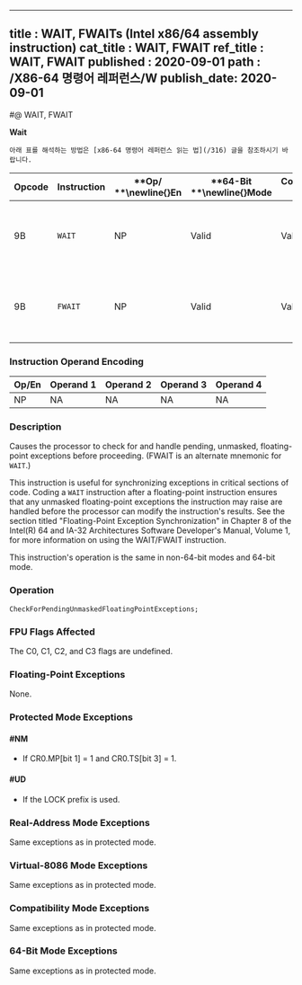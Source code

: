 ----------------------------
title : WAIT, FWAITs (Intel x86/64 assembly instruction)
cat_title : WAIT, FWAIT
ref_title : WAIT, FWAIT
published : 2020-09-01
path : /X86-64 명령어 레퍼런스/W
publish_date: 2020-09-01
----------------------------


#@ WAIT, FWAIT

**Wait**

```lec-info
아래 표를 해석하는 방법은 [x86-64 명령어 레퍼런스 읽는 법](/316) 글을 참조하시기 바랍니다.
```

|**Opcode**|**Instruction**|**Op/ **\newline{}**En**|**64-Bit **\newline{}**Mode**|**Compat/**\newline{}**Leg Mode**|**Description**|
|----------|---------------|------------------------|-----------------------------|---------------------------------|---------------|
|9B|`WAIT` |NP|Valid|Valid|Check pending unmasked floating-point exceptions.|
|9B|`FWAIT` |NP|Valid|Valid|Check pending unmasked floating-point exceptions.|
### Instruction Operand Encoding


|Op/En|Operand 1|Operand 2|Operand 3|Operand 4|
|-----|---------|---------|---------|---------|
|NP|NA|NA|NA|NA|
### Description


Causes the processor to check for and handle pending, unmasked, floating-point exceptions before proceeding. (FWAIT is an alternate mnemonic for `WAIT`.)

This instruction is useful for synchronizing exceptions in critical sections of code. Coding a `WAIT` instruction after a floating-point instruction ensures that any unmasked floating-point exceptions the instruction may raise are handled before the processor can modify the instruction's results. See the section titled "Floating-Point Exception Synchronization" in Chapter 8 of the Intel(R) 64 and IA-32 Architectures Software Developer's Manual, Volume 1, for more information on using the WAIT/FWAIT instruction.

This instruction's operation is the same in non-64-bit modes and 64-bit mode.


### Operation

```info-verb
CheckForPendingUnmaskedFloatingPointExceptions;
```
### FPU Flags Affected


The C0, C1, C2, and C3 flags are undefined.

### Floating-Point Exceptions


None. 


### Protected Mode Exceptions

#### #NM
* If CR0.MP[bit 1] = 1 and CR0.TS[bit 3] = 1.

#### #UD
* If the LOCK prefix is used.

### Real-Address Mode Exceptions



Same exceptions as in protected mode.


### Virtual-8086 Mode Exceptions



Same exceptions as in protected mode.


### Compatibility Mode Exceptions



Same exceptions as in protected mode.


### 64-Bit Mode Exceptions



Same exceptions as in protected mode.

